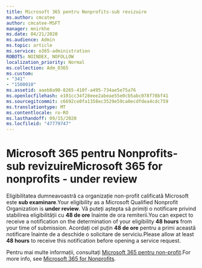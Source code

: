 ```yaml
---
title: Microsoft 365 pentru Nonprofits-sub revizuire
ms.author: cmcatee
author: cmcatee-MSFT
manager: mnirkhe
ms.date: 04/21/2020
ms.audience: Admin
ms.topic: article
ms.service: o365-administration
ROBOTS: NOINDEX, NOFOLLOW
localization_priority: Normal
ms.collection: Adm_O365
ms.custom:
- "341"
- "1500010"
ms.assetid: aaeb8a90-8265-410f-a495-734ae5e75a76
ms.openlocfilehash: e101cc34f28eee2abeae55e0cb5abc078f78bf41
ms.sourcegitcommit: c6692ce0fa1358ec3529e59ca0ecdfdea4cdc759
ms.translationtype: MT
ms.contentlocale: ro-RO
ms.lasthandoff: 09/15/2020
ms.locfileid: "47779747"
---
```

# <a name="microsoft-365-for-nonprofits---under-review"></a><span data-ttu-id="8ff26-102">Microsoft 365 pentru Nonprofits-sub revizuire</span><span class="sxs-lookup"><span data-stu-id="8ff26-102">Microsoft 365 for nonprofits - under review</span></span>

<span data-ttu-id="8ff26-103">Eligibilitatea dumneavoastră ca organizație non-profit calificată Microsoft este **sub examinare**.</span><span class="sxs-lookup"><span data-stu-id="8ff26-103">Your eligibility as a Microsoft Qualified Nonprofit Organization is **under review**.</span></span> <span data-ttu-id="8ff26-104">Vă puteți aștepta să primiți o notificare privind stabilirea eligibilității cu **48 de ore** înainte de ora remiterii.</span><span class="sxs-lookup"><span data-stu-id="8ff26-104">You can expect to receive a notification on the determination of your eligibility **48 hours** from your time of submission.</span></span> <span data-ttu-id="8ff26-105">Acordați cel puțin **48 de ore** pentru a primi această notificare înainte de a deschide o solicitare de serviciu.</span><span class="sxs-lookup"><span data-stu-id="8ff26-105">Please allow at least **48 hours** to receive this notification before opening a service request.</span></span> 

<span data-ttu-id="8ff26-106">Pentru mai multe informații, consultați [Microsoft 365 pentru non-profit](https://www.microsoft.com/nonprofits/microsoft-365).</span><span class="sxs-lookup"><span data-stu-id="8ff26-106">For more info, see [Microsoft 365 for Nonprofits](https://www.microsoft.com/nonprofits/microsoft-365).</span></span> 

